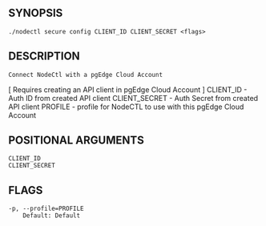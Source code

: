 ## SYNOPSIS
    ./nodectl secure config CLIENT_ID CLIENT_SECRET <flags>
 
## DESCRIPTION
    Connect NodeCtl with a pgEdge Cloud Account
[ Requires creating an API client in pgEdge Cloud Account ]
  CLIENT_ID - Auth ID from created API client
  CLIENT_SECRET - Auth Secret from created API client
  PROFILE - profile for NodeCTL to use with this pgEdge Cloud Account
 
## POSITIONAL ARGUMENTS
    CLIENT_ID
    CLIENT_SECRET
 
## FLAGS
    -p, --profile=PROFILE
        Default: Default
